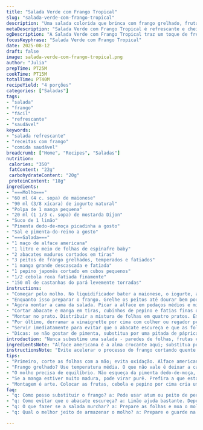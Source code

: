 ```yaml
---
title: "Salada Verde com Frango Tropical"
slug: "salada-verde-com-frango-tropical"
description: "Uma salada colorida que brinca com frango grelhado, frutas tropicais e folhas frescas. A combinação é uma mistura de texturas crocantes e cremosas, com um toque picante na vinaigrette. Usa abacate em fatias, manga doce, pepino crocante e um toque inesperado de castanhas do pará no lugar das pacanes. Sem glúten, fácil e rápida de montar para quatro pessoas. O molho leva iogurte natural com um pouco de maionese, mostarda dijon e um leve toque de limão para equilibrar a doçura da fruta. Um prato refrescante para noites quentes, ideal para entradas leves ou almoço."
metaDescription: "Salada Verde com Frango Tropical é refrescante e cheia de textura, mistura perfeita de folhas frescas e frango grelhado com frutas."
ogDescription: "A Salada Verde com Frango Tropical traz um toque de frescor e sabor com abacate e manga. Ideal para dias quentes."
focusKeyphrase: "Salada Verde com Frango Tropical"
date: 2025-08-12
draft: false
image: salada-verde-com-frango-tropical.png
author: "Julia"
prepTime: PT25M
cookTime: PT15M
totalTime: PT40M
recipeYield: "4 porções"
categories: ["Saladas"]
tags:
- "salada"
- "frango"
- "fácil"
- "refrescante"
- "saudável"
keywords:
- "salada refrescante"
- "receitas com frango"
- "comida saudável"
breadcrumb: ["Home", "Recipes", "Saladas"]
nutrition: 
 calories: "350"
 fatContent: "22g"
 carbohydrateContent: "20g"
 proteinContent: "18g"
ingredients:
- "===Molho==="
- "60 ml (4 c. sopa) de maionese"
- "90 ml (3/8 xícara) de iogurte natural"
- "Polpa de 1 manga pequena"
- "20 ml (1 1/3 c. sopa) de mostarda Dijon"
- "Suco de 1 limão"
- "Pimenta dedo-de-moça picadinha a gosto"
- "Sal e pimenta-do-reino a gosto"
- "===Salada==="
- "1 maço de alface americana"
- "1 litro e meio de folhas de espinafre baby"
- "2 abacates maduros cortados em tiras"
- "3 peitos de frango grelhados, temperados e fatiados"
- "1 manga grande descascada e fatiada"
- "1 pepino japonês cortado em cubos pequenos"
- "1/2 cebola roxa fatiada finamente"
- "150 ml de castanhas do pará levemente torradas"
instructions:
- "Começar pelo molho. No liquidificador bater a maionese, o iogurte, a polpa da manga, a mostarda, o suco do limão e a pimenta dedo-de-moça picadinha; só bater até virar uma mistura homogênea, sem exagerar pra não perder texturas. Ajustar sal e pimenta. Reservar na geladeira, o frio ajuda a intensificar o sabor e encorpa o molho."
- "Enquanto isso preparar o frango. Grelhe os peitos até dourar bem por fora e firme por dentro; se a superfície borbulhar facilmente ao panear, está no ponto certo. Tirar do fogo e deixar esfriar, isso evita textura borrachuda ao cortar em tirinhas. Se estiver com pressa, use frango assado da feira, só fatie."
- "Agora montar a cama da salada. Picar a alface em pedaços médios e misturar com o espinafre. Essa base garante crocância e frescor; misturar na mão, sem amassar, pra não oxidar o abacate depois."
- "Cortar abacate e manga em tiras, cubinhos de pepino e fatias finas de cebola; o contraste de formas enriquece a apresentação. Se seu abacate estiver meio maduro, coloque limão para evitar escurecer rápido."
- "Montar no prato. Distribuir a mistura de folhas em quatro pratos. Em círculo ou estrela, alternar fatias de abacate, tirinhas de frango e manga. Colocar pepino e cebola por cima, espalhando aleatoriamente pra dar textura."
- "Por último, derramar a vinaigrette por cima com colher ou regador pequeno, distribuindo uniformemente, mas sem encharcar. Finalizar com as castanhas do pará por cima, que trazem crocância e sabor amanteigado, um toque diferente das pecãs clássicas. Se quiser inovar ainda mais, use castanhas de caju torradas com sal."
- "Servir imediatamente para evitar que o abacate escureça e que as folhas murchem."
- "Dicas: se não gostar de pimenta, substitua por uma pitada de páprica doce no molho. Para facilitar, o molho pode ser preparado com antecedência e guardado até 24h, isso ajuda a integrar sabores e evita pressa na hora de montar."
introduction: "Nunca subestime uma salada - paredes de folhas, frutas e proteínas simples podem contar histórias. Usei variações de manga, abacate e castanhas do pará para criar texturas contrastantes, porque salada sem crocância é perda de tempo. O molho não é só para molhar, ele incorpora doçura, acidez e um leve ardido que desperta. Frango grelhado com a crosta certa – quase um ritual antes de deixar esfriar e fatiar com paciência. A combinação funciona melhor quando os ingredientes mantêm sua identidade; folhas frescas e limão evitam que o abacate fique murcho, e a cebola cru morde com suavidade. Não é só prato, é experiência."
ingredientsNote: "Alface americana é a alma crocante aqui; substitua por folha de alface mimosa se quiser algo mais delicado. Espinafre bebé deve estar fresco, sem manchas; é fundamental para o frescor. O pepino japonês funciona bem por ser menos amargo e mais macio que o tradicional. Pimenta dedo-de-moça no molho faz a diferença, mas pode ser trocada por pimenta caiena ou uma pitada de pimenta branca para suavizar. Para castanhas, pacanas são troca comum, mas castanhas do pará dão aquele toque brasileiro e gostoso, além de serem mais fáceis de encontrar. Se não tiver mostarda Dijon, use mostarda comum, mas reduza a quantidade para não dominar. A manga deve estar madura porém firme; demasiado madura vira purê, estraga o contraste."
instructionsNote: "Evite acelerar o processo do frango cortando quente – isso resseca. O molho não pede bater demais, quer textura que sinalize ingredientes naturais. Misturar as folhas deve ser feito com delicadeza para não machucar. Abacate escurece rápido? Use limão, ou prepare a salada na última hora. Coloque o molho na hora de servir pra não umedecer demais tudo antes do tempo. Castanhas tostadas em frigideira seca, mexendo sempre, até soltar aroma, é simples e dá outro sabor. Use sentido: cor do frango, crocância das folhas e cheiro do molho fresquinho guiam o timing, não relógio."
tips:
- "Primeiro, corte as folhas com a mão; evita oxidação. Alface americana deve estar crocante e fresquinha. Gosto de dar uma lavada e deixar escorrer bem. Espinafre baby precisa ser inteirinho, sem aquelas manchinhas."
- "Frango grelhado? Use temperatura média. O que não vale é deixar a carne ressecada. A crosta deve ficar dourada e suculenta por dentro. Se a grelha estiver muito quente, pode queimar rápido. Controle isso com paciência."
- "O molho precisa de equilíbrio. Não esqueça da pimenta dedo-de-moça, quem ama pimenta adora o ardido. Não tenha receio; pode até experimentar com pimenta caiena, mas fuja do exagero. Finalizar com um toque de limão é chave."
- "Se a manga estiver muito madura, pode virar purê. Prefira a que está firme, mas não dura. O sabor dela traz doçura na medida. E o abacate? Limão é seu amigo, um pouco por cima depois de cortá-lo."
- "Montagem é arte. Colocar as frutas, cebola e pepino por cima cria uma apresentação colorida. A disposição faz diferença. O toque das castanhas do pará traz um crocante amanteigado. Alternar as texturas é fundamental."
faq:
- "q: Como posso substituir o frango? a: Pode usar atum ou peito de peru desfiado. Frango assado da feira também serve. O importante é manter a proteína na salada."
- "q: Como evitar que o abacate escureça? a: Limão ajuda bastante. Depois de cortar, espalhar suco. Também pode preparar na hora de servir, assim preserva a cor."
- "q: O que fazer se a salada murchar? a: Prepare as folhas e moa o molho rapidamente. A salada deve ser montada na hora. O frio do molho dá sensação de frescor."
- "q: Qual o melhor jeito de armazenar o molho? a: Prepare e guarde na geladeira por até 24 horas. Não misture antes de usar, assim fica fresco. Leve em conta o sabor das frutas."

---
```

